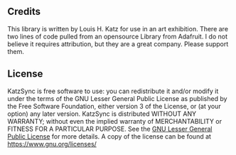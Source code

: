 
## Credits

This library is written by Louis H. Katz for use in an art exhibition. There are two lines of code pulled from an opensource Library from Adafruit. I do not believe it requires attribution, but they are a great company. Please support them. 

## License

KatzSync is free software to use: you can redistribute it and/or  modify it under the terms of the GNU Lesser General Public License as published by the Free Software Foundation, either version 3 of the License, or (at your option) any later version.
KatzSync is distributed WITHOUT ANY WARRANTY; without even the implied warranty of MERCHANTABILITY or FITNESS FOR A PARTICULAR PURPOSE. See the [GNU Lesser General Public License](https://www.gnu.org/licenses/lgpl-3.0.en.html) for more details.
 A copy of the license can be found at https://www.gnu.org/licenses/
